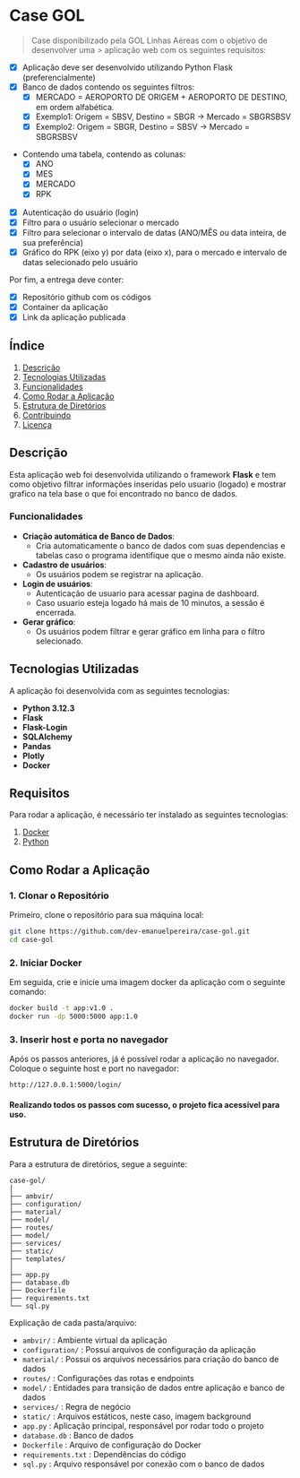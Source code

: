 # Case GOL

> Case disponibilizado pela GOL Linhas Aéreas com o objetivo de desenvolver uma > aplicação web com os seguintes requisitos:

- [x] Aplicação deve ser desenvolvido utilizando Python Flask (preferencialmente)
- [x] Banco de dados contendo os seguintes filtros:
    - [x] MERCADO = AEROPORTO DE ORIGEM + AEROPORTO DE DESTINO, em ordem alfabética.
    - [x] Exemplo1: Origem = SBSV, Destino = SBGR -> Mercado = SBGRSBSV
    - [x] Exemplo2: Origem = SBGR, Destino = SBSV -> Mercado = SBGRSBSV
- Contendo uma tabela, contendo as colunas:
    - [x] ANO
    - [x] MES
    - [x] MERCADO
    - [x] RPK
- [x] Autenticação do usuário (login)
- [x] Filtro para o usuário selecionar o mercado
- [x] Filtro para selecionar o intervalo de datas (ANO/MÊS ou data inteira, de sua preferência)
- [x] Gráfico do RPK (eixo y) por data (eixo x), para o mercado e intervalo de datas selecionado pelo usuário

Por fim, a entrega deve conter:
- [x] Repositório github com os códigos
- [x] Container da aplicação
- [x] Link da aplicação publicada

## Índice
1. [Descrição](#descrição)
2. [Tecnologias Utilizadas](#tecnologias-utilizadas)
3. [Funcionalidades](#funcionalidades)
4. [Como Rodar a Aplicação](#como-rodar-a-aplicação)
5. [Estrutura de Diretórios](#estrutura-de-diretórios)
6. [Contribuindo](#contribuindo)
7. [Licença](#licença)

## Descrição

Esta aplicação web foi desenvolvida utilizando o framework **Flask** e tem como objetivo filtrar informações inseridas pelo usuario (logado) e mostrar grafico na tela base o que foi encontrado no banco de dados.

### Funcionalidades
- **Criação automática de Banco de Dados**:
    - Cria automaticamente o banco de dados com suas dependencias e tabelas caso o programa identifique que o mesmo ainda não existe.
- **Cadastro de usuários**: 
    - Os usuários podem se registrar na aplicação.
- **Login de usuários**: 
    - Autenticação de usuario para acessar pagina de dashboard.
    - Caso usuario esteja logado há mais de 10 minutos, a sessão é encerrada. 
- **Gerar gráfico**: 
    - Os usuários podem filtrar e gerar gráfico em linha para o filtro selecionado.
## Tecnologias Utilizadas

A aplicação foi desenvolvida com as seguintes tecnologias:

- **Python 3.12.3**
- **Flask**
- **Flask-Login**
- **SQLAlchemy**
- **Pandas**
- **Plotly**
- **Docker**

## Requisitos

Para rodar a aplicação, é necessário ter instalado as seguintes tecnologias:

1. [Docker](https://www.docker.com/products/docker-desktop/)
2. [Python](https://www.python.org/downloads/)


## Como Rodar a Aplicação

### 1. Clonar o Repositório

Primeiro, clone o repositório para sua máquina local:

```bash
git clone https://github.com/dev-emanuelpereira/case-gol.git
cd case-gol
```

### 2. Iniciar Docker

Em seguida, crie e inicie uma imagem docker da aplicação com o seguinte comando:
```cmd
docker build -t app:v1.0 .
docker run -dp 5000:5000 app:1.0
```

### 3. Inserir host e porta no navegador

Após os passos anteriores, já é possível rodar a aplicação no navegador. Coloque o seguinte host e port no navegador:

```
http://127.0.0.1:5000/login/
```

#### Realizando todos os passos com sucesso, o projeto fica acessível para uso.

## Estrutura de Diretórios

Para a estrutura de diretórios, segue a seguinte:
```
case-gol/
│
├── ambvir/
├── configuration/
├── material/
├── model/
├── routes/
├── model/
├── services/
├── static/
├── templates/
│
├── app.py
├── database.db
├── Dockerfile
├── requirements.txt
└── sql.py
```

Explicação de cada pasta/arquivo:

- ```ambvir/``` : Ambiente virtual da aplicação
- ```configuration/``` : Possui arquivos de configuração da aplicação
- ```material/``` : Possui os arquivos necessários para criação do banco de dados
- ```routes/``` : Configurações das rotas e endpoints
- ```model/``` : Entidades para transição de dados entre aplicação e banco de dados
- ```services/``` : Regra de negócio
- ```static/``` : Arquivos estáticos, neste caso, imagem background
- ```app.py``` : Aplicação principal, responsável por rodar todo o projeto
- ```database.db``` : Banco de dados
- ```Dockerfile``` : Arquivo de configuração do Docker
- ```requirements.txt``` : Dependências do código
- ```sql.py``` : Arquivo responsável por conexão com o banco de dados